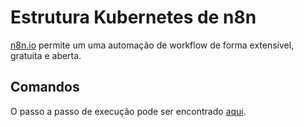 # Estrutura Kubernetes de n8n

[n8n.io](https://n8n.io/) permite um uma automação de workflow de forma extensível, gratuita e aberta.

## Comandos

O passo a passo de execução pode ser encontrado [aqui](https://www.andreffs.com/blog/setup-n8n-on-kubernetes/).